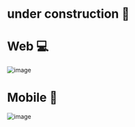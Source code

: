 # under construction 🚧

# Web 💻
![image](https://user-images.githubusercontent.com/73259242/119581860-ceaca900-bd99-11eb-9415-a84786926e23.png)

# Mobile 📱
![image](https://user-images.githubusercontent.com/73259242/119581890-e08e4c00-bd99-11eb-92b3-5c70b4b36304.png)
